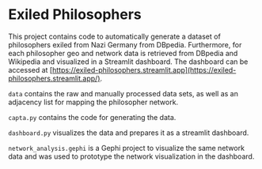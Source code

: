 # Exiled Philosophers

This project contains code to automatically generate a dataset of philosophers exiled from Nazi Germany from DBpedia. Furthermore, for each philosopher geo and network data is retrieved from DBpedia and Wikipedia and visualized in a Streamlit dashboard. The dashboard can be accessed at [https://exiled-philosophers.streamlit.app](https://exiled-philosophers.streamlit.app/).

`data` contains the raw and manually processed data sets, as well as an adjacency list for mapping the philosopher network. 

`capta.py` contains the code for generating the data.

`dashboard.py` visualizes the data and prepares it as a streamlit dashboard.

`network_analysis.gephi` is a Gephi project to visualize the same network data and was used to prototype the network visualization in the dashboard.
